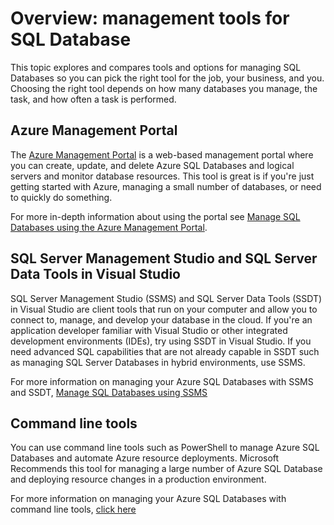 <properties 
	pageTitle="Overview: management tools for SQL Database" 
	description="Compares tools and options for managing Azure SQL Database" 
	services="sql-database" 
	documentationCenter="" 
	authors="TigerMint" 
	manager="" 
	editor=""/>

<tags
	ms.service="sql-database"
	ms.date="04/15/2015"
	wacn.date=""/>

# Overview: management tools for SQL Database

This topic explores and compares tools and options for managing SQL Databases so you can pick the right tool for the job, your business, and you. Choosing the right tool depends on how many databases you manage, the task, and how often a task is performed.



## Azure Management Portal


The [Azure Management Portal](https://manage.windowsazure.cn) is a web-based management portal where you can create, update, and delete Azure SQL Databases and logical servers and monitor database resources. This tool is great is if you're just getting started with Azure, managing a small number of databases, or need to quickly do something.

For more in-depth information about using the portal see [Manage SQL Databases using the Azure Management Portal](/documentation/articles/sql-database-manage-portal).

## SQL Server Management Studio and SQL Server Data Tools in Visual Studio


SQL Server Management Studio (SSMS) and SQL Server Data Tools (SSDT) in Visual Studio are client tools that run on your computer and allow you to connect to, manage, and develop your database in the cloud. If you're an application developer familiar with Visual Studio or other integrated development environments (IDEs), try using SSDT in Visual Studio. If you need advanced SQL capabilities that are not already capable in SSDT such as managing SQL Server Databases in hybrid environments, use SSMS.

For more information on managing your Azure SQL Databases with SSMS and SSDT, [Manage SQL Databases using SSMS](/documentation/articles/sql-database-manage-azure-ssms)


## Command line tools

You can use command line tools such as PowerShell to manage Azure SQL Databases and automate Azure resource deployments. Microsoft Recommends this tool for managing a large number of Azure SQL Database and deploying resource changes in a production environment. 

For more information on managing your Azure SQL Databases with command line tools, [click here](/documentation/articles/sql-database-command-line-tools)
 